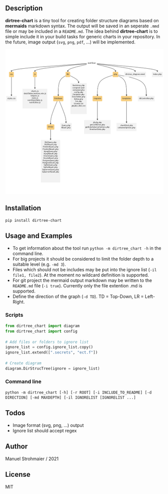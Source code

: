 ## Description
**dirtree-chart** is a tiny tool for creating folder structure diagrams based on **mermaids** markdown syntax.
The output will be saved in an seperate `.mmd` file or may be included in a `README.md`. The idea behind **dirtree-chart**
is to simple include it in your build tasks for generic charts in your repository.
In the future, image output (`svg`, `png`, `pdf`, ...) will be implemented.

![](https://raw.githubusercontent.com/prayer007/dirtree-chart/main/examples/example_diagram.png)

## Installation
```
pip install dirtree-chart
```

## Usage and Examples
- To get information about the tool run `python -m dirtree_chart -h` in the command line.
- For big projects it should be considered to limit the folder depth to a suitable level (e.g. `-md 3`). 
- Files which should not be includes may be put into the ignore list (`-il file1, file2`). At the moment no wildcard definition is supported. 
- For git project the mermaid output markdown may be written to the `README.md` file (`-i true`). Currently only the file extention .md is supported. 
- Define the direction of the graph (`-d TD`). TD = Top-Down, LR = Left-Right.

### Scripts
```python
from dirtree_chart import diagram
from dirtree_chart import config

# Add files or folders to ignore list
ignore_list = config.ignore_list.copy()
ignore_list.extend([".secrets", "ect.f"])

# Create diagram
diagram.DirStrucTree(ignore = ignore_list)
```
### Command line
```
python -m dirtree_chart [-h] [-r ROOT] [-i INCLUDE_TO_README] [-d DIRECTION] [-md MAXDEPTH] [-il IGNORELIST [IGNORELIST ...]
```

## Todos
- Image format (svg, png, ...) output
- Ignore list should accept regex

## Author 
Manuel Strohmaier / 2021

## License
MIT